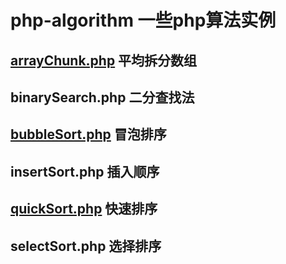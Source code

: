 # php-algorithm 一些php算法实例

## [arrayChunk.php](./arrayChunk.php) 平均拆分数组

## binarySearch.php 二分查找法

## [bubbleSort.php](./bubbleSort.php) 冒泡排序

## insertSort.php 插入顺序

## [quickSort.php](./quickSort.php) 快速排序

## selectSort.php 选择排序
